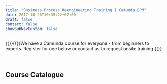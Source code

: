 ```yaml
---
title: "Business Process Reengineering Training | Camunda BPM"
date: 2017-10-26T10:39:22+02:00
draft: false
contact: false
showSubNavCustom: false
---
```

{{<training>}}{{<highlight title="Never stop Learning" btn="Book a training session" btnlink="#training">}}We have a Camunda course for everyone - from beginners to experts. Register for one below or contact us to request onsite training.{{</highlight>}}
<!--{{<news img="megaphone.svg" title="Learn even more about Camunda!" text="When booking a training from September 9-11, you will receive a 50% discount on our yearly user conference CamundaCon (September 12-13)." btntext="Register Below" btnlink="/services/training/#training">}}-->
<br>
<h2 class="light lead">Course Catalogue</h2>

 <div class="container-fluid">
    <!-- Control the column width, and how they should appear on different devices -->
    <div class="row">
      <div class="col-md-12" style="background-color:white;">
      <div id='calendar-widget-container' data-widget-id='3557b1b8-dfd2-4ee4-9f2b-3de88acb5686' data-calendar-id='410a282a-e225-40f4-ae29-0a128b856b3a' data-height='' data-width='' data-show-icons='true'  >   <script type='text/javascript'> window.cvtDomain = 'www-eur.cvent.com';var cventWidgetRenderScript = document.createElement('script');var versionInHours = new Date().getTime()/(3600 * 1000);cventWidgetRenderScript.src = '//www-eur.cvent.com/g/mobile/javascript/calendar-widget-loader.js?version='+ versionInHours; document.getElementsByTagName('head')[0].appendChild(cventWidgetRenderScript);</script></div>
      </div>
     </div>
     </div>
     </div>

